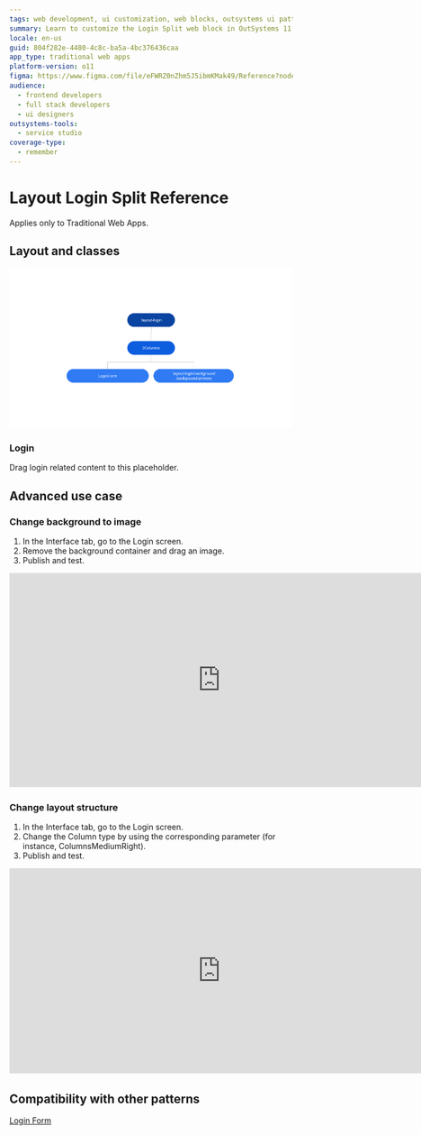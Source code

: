 ```yaml
---
tags: web development, ui customization, web blocks, outsystems ui patterns, visual development
summary: Learn to customize the Login Split web block in OutSystems 11 (O11) for Traditional Web Apps.
locale: en-us
guid: 804f282e-4480-4c8c-ba5a-4bc376436caa
app_type: traditional web apps
platform-version: o11
figma: https://www.figma.com/file/eFWRZ0nZhm5J5ibmKMak49/Reference?node-id=615:493
audience:
  - frontend developers
  - full stack developers
  - ui designers
outsystems-tools:
  - service studio
coverage-type:
  - remember
---
```


# Layout Login Split Reference

<div class="info" markdown="1">

Applies only to Traditional Web Apps.

</div>

## Layout and classes

![Diagram showing the layout of the Login Split web block in Traditional Web Apps](images/layout-loginsplit-1-diag.png "Layout Login Split Diagram")

### Login

Drag login related content to this placeholder.

## Advanced use case

### Change background to image

1. In the Interface tab, go to the Login screen.
1. Remove the background container and drag an image.
1. Publish and test.

<iframe src="https://player.vimeo.com/video/1002043829" width="750" height="380" frameborder="0" allow="autoplay; fullscreen" allowfullscreen="">Video demonstrating how to change the background to an image in the Login Split web block.</iframe>

### Change layout structure

1. In the Interface tab, go to the Login screen.
1. Change the Column type by using the corresponding parameter (for instance, ColumnsMediumRight).
1. Publish and test.

<iframe src="https://player.vimeo.com/video/1002043844" width="750" height="364" frameborder="0" allow="autoplay; fullscreen" allowfullscreen="">Video showing the process of changing the layout structure in the Login Split web block.</iframe>

## Compatibility with other patterns

[Login Form](loginform.md)
